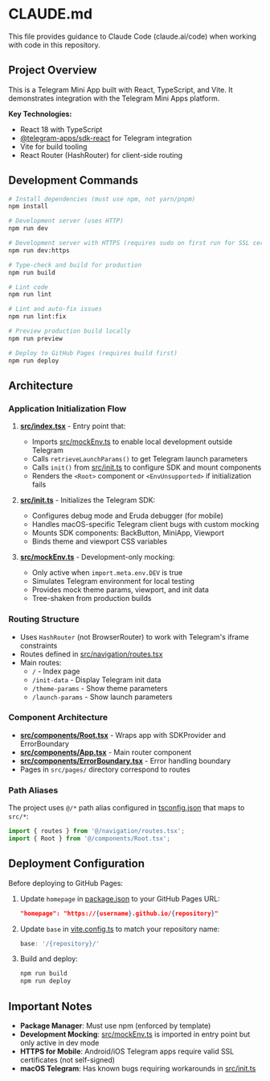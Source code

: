 # CLAUDE.md

This file provides guidance to Claude Code (claude.ai/code) when working with code in this repository.

## Project Overview

This is a Telegram Mini App built with React, TypeScript, and Vite. It demonstrates integration with the Telegram Mini Apps platform.

**Key Technologies:**
- React 18 with TypeScript
- [@telegram-apps/sdk-react](https://docs.telegram-mini-apps.com/packages/telegram-apps-sdk-react) for Telegram integration
- Vite for build tooling
- React Router (HashRouter) for client-side routing

## Development Commands

```bash
# Install dependencies (must use npm, not yarn/pnpm)
npm install

# Development server (uses HTTP)
npm run dev

# Development server with HTTPS (requires sudo on first run for SSL cert generation)
npm run dev:https

# Type-check and build for production
npm run build

# Lint code
npm run lint

# Lint and auto-fix issues
npm run lint:fix

# Preview production build locally
npm run preview

# Deploy to GitHub Pages (requires build first)
npm run deploy
```

## Architecture

### Application Initialization Flow

1. **[src/index.tsx](src/index.tsx)** - Entry point that:
   - Imports [src/mockEnv.ts](src/mockEnv.ts) to enable local development outside Telegram
   - Calls `retrieveLaunchParams()` to get Telegram launch parameters
   - Calls `init()` from [src/init.ts](src/init.ts) to configure SDK and mount components
   - Renders the `<Root>` component or `<EnvUnsupported>` if initialization fails

2. **[src/init.ts](src/init.ts)** - Initializes the Telegram SDK:
   - Configures debug mode and Eruda debugger (for mobile)
   - Handles macOS-specific Telegram client bugs with custom mocking
   - Mounts SDK components: BackButton, MiniApp, Viewport
   - Binds theme and viewport CSS variables

3. **[src/mockEnv.ts](src/mockEnv.ts)** - Development-only mocking:
   - Only active when `import.meta.env.DEV` is true
   - Simulates Telegram environment for local testing
   - Provides mock theme params, viewport, and init data
   - Tree-shaken from production builds

### Routing Structure

- Uses `HashRouter` (not BrowserRouter) to work with Telegram's iframe constraints
- Routes defined in [src/navigation/routes.tsx](src/navigation/routes.tsx)
- Main routes:
  - `/` - Index page
  - `/init-data` - Display Telegram init data
  - `/theme-params` - Show theme parameters
  - `/launch-params` - Show launch parameters

### Component Architecture

- **[src/components/Root.tsx](src/components/Root.tsx)** - Wraps app with SDKProvider and ErrorBoundary
- **[src/components/App.tsx](src/components/App.tsx)** - Main router component
- **[src/components/ErrorBoundary.tsx](src/components/ErrorBoundary.tsx)** - Error handling boundary
- Pages in `src/pages/` directory correspond to routes

### Path Aliases

The project uses `@/*` path alias configured in [tsconfig.json](tsconfig.json) that maps to `src/*`:
```typescript
import { routes } from '@/navigation/routes.tsx';
import { Root } from '@/components/Root.tsx';
```

## Deployment Configuration

Before deploying to GitHub Pages:

1. Update `homepage` in [package.json](package.json) to your GitHub Pages URL:
   ```json
   "homepage": "https://{username}.github.io/{repository}"
   ```

2. Update `base` in [vite.config.ts](vite.config.ts) to match your repository name:
   ```typescript
   base: '/{repository}/'
   ```

3. Build and deploy:
   ```bash
   npm run build
   npm run deploy
   ```

## Important Notes

- **Package Manager**: Must use npm (enforced by template)
- **Development Mocking**: [src/mockEnv.ts](src/mockEnv.ts) is imported in entry point but only active in dev mode
- **HTTPS for Mobile**: Android/iOS Telegram apps require valid SSL certificates (not self-signed)
- **macOS Telegram**: Has known bugs requiring workarounds in [src/init.ts](src/init.ts)
